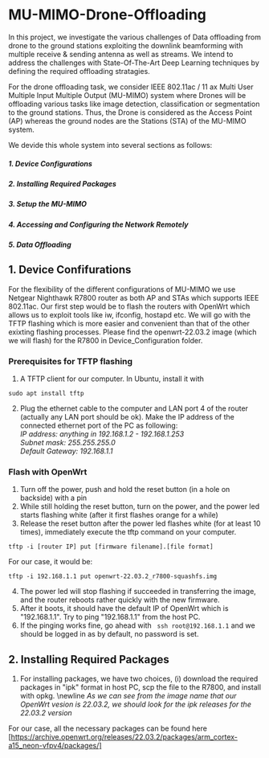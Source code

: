 # MU-MIMO-Drone-Offloading

In this project, we investigate the various challenges of Data offloading from drone to the ground stations exploiting the downlink beamforming with multiple receive & sending antenna as well as streams. We intend to address the challenges with State-Of-The-Art Deep Learning techniques by defining the required offloading stratagies. 

For the  drone offloading task, we consider IEEE 802.11ac / 11 ax Multi User Multiple Input Multiple Output (MU-MIMO) system where Drones will be offloading various tasks like image detection, classification or segmentation to the  ground stations. Thus, the Drone is considered as the Access Point (AP) whereas the ground nodes are the Stations (STA) of the MU-MIMO system. 

We devide this whole system into several sections as follows: 

##### **1. Device Configurations**
##### **2. Installing Required Packages**
##### **3. Setup the MU-MIMO**
##### **4. Accessing and Configuring the Network Remotely**
##### **5. Data Offloading** 

## 1. Device Confifurations 

For the flexibility of the different configurations of MU-MIMO we use Netgear Nighthawk R7800 router as both AP and STAs which supports IEEE 802.11ac. Our first step would be to flash the routers with OpenWrt which allows us to exploit tools like iw, ifconfig, hostapd etc. We will go with the TFTP flashing which is more easier and convenient than that of the other exixting flashing processes. Please find the openwrt-22.03.2 image (which we will flash) for the R7800 in Device_Configuration folder.

### Prerequisites for TFTP flashing

1. A TFTP client for our computer. In Ubuntu, install it with 
```
sudo apt install tftp 
```
2. Plug the ethernet cable to the computer and LAN port 4 of the router (actually any LAN port should be ok). Make the IP address of the connected ethernet port of the PC as following: <br />
*IP address: anything in 192.168.1.2 - 192.168.1.253 <br />
Subnet mask: 255.255.255.0  <br />
Default Gateway: 192.168.1.1 <br />*

### Flash with OpenWrt

1. Turn off the power, push and hold the reset button (in a hole on backside) with a pin
2. While still holding the reset button, turn on the power, and the power led starts flashing white (after it first flashes orange for a while)
3. Release the reset button after the power led flashes white (for at least 10 times), immediately execute the tftp command on your computer. 
```
tftp -i [router IP] put [firmware filename].[file format]
```
For our case, it would be: 
``` 
tftp -i 192.168.1.1 put openwrt-22.03.2_r7800-squashfs.img
```
4. The power led will stop flashing if succeeded in transferring the image, and the router reboots rather quickly with the new firmware.
5. After it boots, it should have the default IP of OpenWrt which is "192.168.1.1". Try to ping "192.168.1.1" from the host PC. 
6. If the pinging works fine, go ahead with  ``` ssh root@192.168.1.1``` and we should be logged in as by default, no password is set.   


## 2. Installing Required Packages
1. For installing packages, we have two choices, (i) download the required packages in "ipk" format in host PC, scp the file to the R7800, and install with opkg. \newline
*As we can see from the image name that our OpenWrt vesion is 22.03.2, we should look for the ipk releases for the 22.03.2 version*

For our case, all the necessary packages can be found here [https://archive.openwrt.org/releases/22.03.2/packages/arm_cortex-a15_neon-vfpv4/packages/]
  
